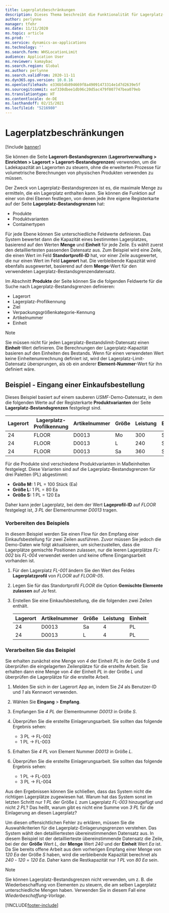```yaml
---
title: Lagerplatzbeschränkungen
description: Dieses Thema beschreibt die Funktionalität für Lagerplatz-Bestandsgrenzen.
author: perlynne
manager: tfehr
ms.date: 11/11/2020
ms.topic: article
ms.prod: ''
ms.service: dynamics-ax-applications
ms.technology: ''
ms.search.form: WHSLocationLimit
audience: Application User
ms.reviewer: kamaybac
ms.search.region: Global
ms.author: perlynne
ms.search.validFrom: 2020-11-11
ms.dyn365.ops.version: 10.0.16
ms.openlocfilehash: e336b54b894669f8a49091473314e1d7d2639e5f
ms.sourcegitcommit: eaf330dbee1db96c20d5ac479f007747bea079eb
ms.translationtype: HT
ms.contentlocale: de-DE
ms.lasthandoff: 02/15/2021
ms.locfileid: "5216980"
---
```

# <a name="location-stocking-limits"></a>Lagerplatzbeschränkungen

[!include [banner](../includes/banner.md)]

Sie können die Seite **Lagerort-Bestandsgrenzen** (**Lagerortverwaltung \> Einrichten \> Lagerort \> Lagerort-Bestandsgrenzen**) verwenden, um die Ladekapazität an Lagerorten zu steuern, ohne die erweiterten Prozesse für volumetrische Berechnungen von physischen Produkten verwenden zu müssen.

Der Zweck von Lagerplatz-Bestandsgrenzen ist es, die maximale Menge zu ermitteln, die ein Lagerplatz enthalten kann. Sie können die Funktion auf einer von drei Ebenen festlegen, von denen jede ihre eigene Registerkarte auf der Seite **Lagerplatz-Bestandsgrenzen** hat:

- Produkte
- Produktvarianten
- Containertypen

Für jede Ebene können Sie unterschiedliche Feldwerte definieren. Das System bewertet dann die Kapazität eines bestimmten Lagerplatzes, basierend auf den Werten **Menge** und **Einheit** für jede Zeile. Es wählt zuerst den detailliertesten passenden Datensatz aus. Zum Beispiel wird eine Zeile, die einen Wert im Feld **Standortprofil-ID** hat, vor einer Zeile ausgewertet, die nur einen Wert im Feld **Lagerort** hat. Die verbleibende Kapazität wird ebenfalls ausgewertet, basierend auf dem **Menge**-Wert für den verwendeten Lagerplatz-Bestandsgrenzendatensatz.

Im Abschnitt **Produkte** der Seite können Sie die folgenden Feldwerte für die Suche nach Lagerplatz-Bestandsgrenzen definieren:

- Lagerort
- Lagerplatz-Profilkennung
- Ziel
- Verpackungsgrößenkategorie-Kennung
- Artikelnummer
- Einheit

> [!NOTE]
> Sie müssen nicht für jeden Lagerplatz-Bestandslimit-Datensatz einen **Einheit**-Wert definieren. Die Berechnungen der Lagerplatz-Kapazität basieren auf den Einheiten des Bestands. Wenn für einen verwendeten Wert keine Einheitenumrechnung definiert ist, wird der Lagerplatz-Limit-Datensatz übersprungen, als ob ein anderer **Element-Nummer**-Wert für ihn definiert wäre.

## <a name="example--purchase-order-receiving"></a>Beispiel - Eingang einer Einkaufsbestellung

Dieses Beispiel basiert auf einem sauberen *USMF*-Demo-Datensatz, in dem die folgenden Werte auf der Registerkarte **Produktvarianten** der Seite **Lagerplatz-Bestandsgrenzen** festgelegt sind.

| Lagerort | Lagerplatz-Profilkennung | Artikelnummer | Größe | Leistung | Einheit |
|-----------|---------------------|-------------|------|----------|------|
| 24        | FLOOR               | D0013       | Mo    | 300      | St.   |
| 24        | FLOOR               | D0013       | L    | 240      | St.   |
| 24        | FLOOR               | D0013       | Sa    | 360      | St.   |

Für die Produkte sind verschiedene Produktvarianten in Maßeinheiten festgelegt. Diese Varianten sind auf die Lagerplatz-Bestandsgrenzen für drei Paletten (PL) abgestimmt:

- **Größe M:** 1 PL = 100 Stück (Ea)
- **Größe L:** 1 PL = 80 Ea
- **Größe S:** 1 PL = 120 Ea

Daher kann jeder Lagerplatz, bei dem der Wert **Lageprofil-ID** auf *FLOOR* festgelegt ist, *3* *PL* der Elementnummer *D0013* tragen.

### <a name="prepare-for-the-example"></a>Vorbereiten des Beispiels

In diesem Beispiel werden Sie einen Flow für den Empfang einer Einkaufsbestellung für zwei Zeilen ausführen. Zuvor müssen Sie jedoch die Demo-Daten wie folgt aktualisieren, um sicherzustellen, dass die Lagerplätze gemischte Positionen zulassen, nur die leeren Lagerplätze *FL-002* bis *FL-004* verwendet werden und keine offene Eingangsarbeit vorhanden ist.

1. Für den Lagerplatz *FL-001* ändern Sie den Wert des Feldes **Lagerplatzprofil** von *FLOOR* auf *FLOOR-05*.
1. Legen Sie für das Standortprofil *FLOOR* die Option **Gemischte Elemente zulassen** auf *Ja* fest.
1. Erstellen Sie eine Einkaufsbestellung, die die folgenden zwei Zeilen enthält.

    | Lagerort | Artikelnummer | Größe | Leistung | Einheit |
    |-----------|-------------|------|----------|------|
    | 24        | D0013       | Sa    | 4        | PL   |
    | 24        | D0013       | L    | 4        | PL   |

### <a name="process-the-example"></a>Verarbeiten Sie das Beispiel

Sie erhalten zunächst eine Menge von *4* der Einheit *PL* in der Größe *S* und überprüfen die eingelagerten Zeilenplätze für die erstellte Arbeit. Sie erhalten dann eine Menge von *4* der Einheit *PL* in der Größe *L* und überprüfen die Lagerplätze für die erstellte Arbeit.

1. Melden Sie sich in der Lagerort App an, indem Sie *24* als Benutzer-ID und *1* als Kennwort verwenden.
1. Wählen Sie **Eingang** \> **Empfang**.
1. Empfangen Sie *4* *PL* der Elementnummer *D0013* in Größe *S*.
1. Überprüfen Sie die erstellte Einlagerungsarbeit. Sie sollten das folgende Ergebnis sehen:

    - 3 PL -\> FL-002
    - 1 PL -\> FL-003

1. Erhalten Sie *4* *PL* von Element Nummer *D0013* in Größe *L*.
1. Überprüfen Sie die erstellte Einlagerungsarbeit. Sie sollten das folgende Ergebnis sehen:

    - 1 PL -\> FL-003
    - 3 PL -\> FL-004

Aus den Ergebnissen können Sie schließen, dass das System nicht die richtigen Lagerplätze zugewiesen hat. Warum hat das System sonst im letzten Schritt nur *1* *PL* der Größe *L* zum Lagerplatz *FL-003* hinzugefügt und nicht *2* *PL*? Das heißt, warum gibt es nicht eine Summe von *3* *PL* für die Einlagerung an diesen Lagerplatz?

Um diesen offensichtlichen Fehler zu erklären, müssen Sie die Auswahlkriterien für die Lagerplatz-Einlagerungsgrenzen verstehen. Das System wählt den detailliertesten übereinstimmenden Datensatz aus. In diesem Beispiel ist der detaillierteste übereinstimmende Datensatz die Zeile, bei der der **Größe** Wert *L*, der **Menge** Wert *240* und der **Einheit** Wert *Ea* ist. Da Sie bereits offene Arbeit aus dem vorherigen Empfang einer Menge von *120* *Ea* der Größe *S* haben, wird die verbleibende Kapazität berechnet als *240* - *120* = *120* *Ea*. Daher kann die Restkapazität nur *1* *PL* von *80* *Ea* sein.

> [!NOTE]
> Sie können Lagerplatz-Bestandsgrenzen nicht verwenden, um z. B. die Wiederbeschaffung von Elementen zu steuern, die am selben Lagerplatz unterschiedliche Mengen haben. Verwenden Sie in diesem Fall eine *Wiederbeschaffung-Vorlage*.


[!INCLUDE[footer-include](../../includes/footer-banner.md)]